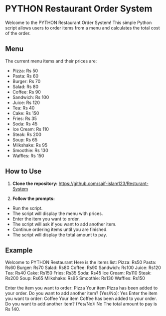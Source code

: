 # PYTHON Restaurant Order System

Welcome to the PYTHON Restaurant Order System! This simple Python script allows users to order items from a menu and calculates the total cost of the order.

## Menu

The current menu items and their prices are:

- Pizza: Rs 50
- Pasta: Rs 60
- Burger: Rs 70
- Salad: Rs 80
- Coffee: Rs 90
- Sandwich: Rs 100
- Juice: Rs 120
- Tea: Rs 40
- Cake: Rs 150
- Fries: Rs 35
- Soda: Rs 45
- Ice Cream: Rs 110
- Steak: Rs 200
- Soup: Rs 65
- Milkshake: Rs 95
- Smoothie: Rs 130
- Waffles: Rs 150

## How to Use
1. **Clone the repository:**
   https://github.com/saif-islam123/Resturant-System

2. **Follow the prompts:**

- Run the script.
- The script will display the menu with prices.
- Enter the item you want to order.
- The script will ask if you want to add another item.
- Continue ordering items until you are finished.
- The script will display the total amount to pay.

## Example
Welcome to PYTHON Restaurant
Here is the items list:
Pizza: Rs50
Pasta: Rs60
Burger: Rs70
Salad: Rs80
Coffee: Rs90
Sandwich: Rs100
Juice: Rs120
Tea: Rs40
Cake: Rs150
Fries: Rs35
Soda: Rs45
Ice Cream: Rs110
Steak: Rs200
Soup: Rs65
Milkshake: Rs95
Smoothie: Rs130
Waffles: Rs150

Enter the item you want to order: Pizza
Your item Pizza has been added to your order.
Do you want to add another item? (Yes/No): Yes
Enter the item you want to order: Coffee
Your item Coffee has been added to your order.
Do you want to add another item? (Yes/No): No
The total amount to pay is Rs 140.


